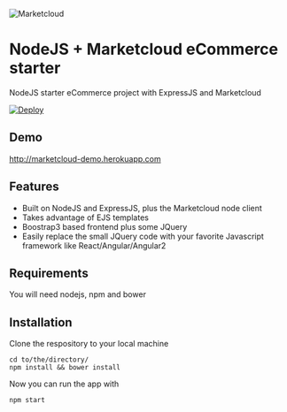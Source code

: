 ![Marketcloud](http://www.marketcloud.it/img/logo_1200.png)
# NodeJS + Marketcloud eCommerce starter
NodeJS starter eCommerce project with ExpressJS and Marketcloud



[![Deploy](https://www.herokucdn.com/deploy/button.svg)](https://heroku.com/deploy?template=https://github.com/Marketcloud/node-marketcloud-starter)

## Demo
http://marketcloud-demo.herokuapp.com
## Features
* Built on NodeJS and ExpressJS, plus the Marketcloud node client
* Takes advantage of EJS templates
* Boostrap3 based frontend plus some JQuery
* Easily replace the small JQuery code with your favorite Javascript framework like React/Angular/Angular2

## Requirements
You will need nodejs, npm and bower

## Installation

Clone the respository to your local machine
```
cd to/the/directory/
npm install && bower install
```
Now you can run the app with
```
npm start
```
